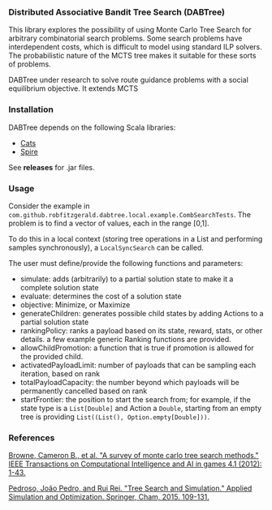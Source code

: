 ### Distributed Associative Bandit Tree Search (DABTree)

This library explores the possibility of using Monte Carlo Tree Search for arbitrary combinatorial search problems. Some search problems have interdependent costs, which is difficult to model using standard ILP solvers. The probabilistic nature of the MCTS tree makes it suitable for these sorts of problems.

DABTree under research to solve route guidance problems with a social equilibrium objective. It extends MCTS

### Installation

DABTree depends on the following Scala libraries:
- [Cats](https://github.com/typelevel/cats) 
- [Spire](https://github.com/non/spire)

See __releases__ for .jar files.

### Usage

Consider the example in `com.github.robfitzgerald.dabtree.local.example.CombSearchTests`. The problem is to find a vector of values, each in the range [0,1]. 

To do this in a local context (storing tree operations in a List and performing samples synchronously), a `LocalSyncSearch` can be called. 

The user must define/provide the following functions and parameters:

- simulate: adds (arbitrarily) to a partial solution state to make it a complete solution state
- evaluate: determines the cost of a solution state
- objective: Minimize, or Maximize
- generateChildren: generates possible child states by adding Actions to a partial solution state
- rankingPolicy: ranks a payload based on its state, reward, stats, or other details. a few example generic Ranking functions are provided.
- allowChildPromotion: a function that is true if promotion is allowed for the provided child.
- activatedPayloadLimit: number of payloads that can be sampling each iteration, based on rank
- totalPayloadCapacity: the number beyond which payloads will be permanently cancelled based on rank
- startFrontier: the position to start the search from; for example, if the state type is a `List[Double]` and Action a `Double`, starting from an empty tree is providing `List((List(), Option.empty[Double]))`.


### References

[Browne, Cameron B., et al. "A survey of monte carlo tree search methods." IEEE Transactions on Computational Intelligence and AI in games 4.1 (2012): 1-43.
](https://ieeexplore.ieee.org/abstract/document/6145622)

[Pedroso, João Pedro, and Rui Rei. "Tree Search and Simulation." Applied Simulation and Optimization. Springer, Cham, 2015. 109-131.](https://link.springer.com/chapter/10.1007/978-3-319-15033-8_4)